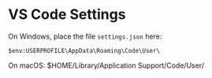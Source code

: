 # VS Code Settings

On Windows, place the file `settings.json` here:

    $env:USERPROFILE\AppData\Roaming\Code\User\

On macOS:
    $HOME/Library/Application Support/Code/User/

